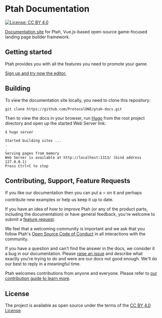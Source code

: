 # Ptah Documentation

[![License: CC BY 4.0](https://img.shields.io/badge/License-CC%20BY%204.0-lightgreen.svg)](https://creativecommons.org/licenses/by/4.0/)

[Documentation site](https://docs.ptah.pro) for Ptah, Vue.js-based open-source game-focused landing page builder framework.

## Getting started

Ptah provides you with all the features you need to promote your game.

[Sign up and try now the editor.](https://ptah.pro/signup)

## Building

To view the documentation site locally, you need to clone this repository:

```
git clone https://github.com/ProtocolONE/ptah-docs.git
```

Then to view the docs in your browser, run [Hugo](https://gohugo.io/getting-started/quick-start/) from the root project directory and open up the started Web Server link:

```
$ hugo server

Started building sites ...
.
.
Serving pages from memory
Web Server is available at http://localhost:1313/ (bind address 127.0.0.1)
Press Ctrl+C to stop
```

## Contributing, Support, Feature Requests

If you like our documentation then you can put a ⭐ on it and perhaps contribute new examples or help us keep it up to date.

If you have an idea of how to improve Ptah (or any of the product parts, including the documentation) or have general feedback, you're welcome to submit a [feature request](../../issues/new?assignees=&labels=&template=feature_request.md&title=). 

We feel that a welcoming community is important and we ask that you follow Ptah's [Open Source Code of Conduct](https://github.com/ProtocolONE/ptah-editor/blob/develop/CODE_OF_CONDUCT.md) in all interactions with the community.

If you have a question and can't find the answer in the docs, we consider it a bug in our documentation. Please [raise an issue](../../issues/new?assignees=&labels=&template=bug_report.md&title=) and describe what exactly you're trying to do and were are our docs not good enough. We'll do our best to reply in a meaningful time.

Ptah welcomes contributions from anyone and everyone. Please refer to [our contribution guide to learn more](CONTRIBUTING.md).

## License

The project is available as open source under the terms of the [CC BY 4.0 License](https://creativecommons.org/licenses/by/4.0/).